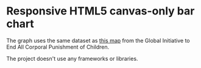 # Responsive HTML5 canvas-only bar chart

The graph uses the same dataset as [this map](http://www.endcorporalpunishment.org/interactive-map) from the Global Initiative to End All Corporal Punishment of Children.

The project doesn't use any frameworks or libraries.
